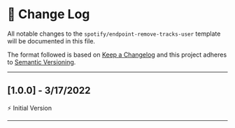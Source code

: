 # 📣 Change Log
All notable changes to the `spotify/endpoint-remove-tracks-user` template will be documented in this file.

The format followed is based on [Keep a Changelog](http://keepachangelog.com/) and this project adheres to [Semantic Versioning](http://semver.org/).

---
 
## [1.0.0] - 3/17/2022
 
⚡️ Initial Version
 
---
